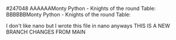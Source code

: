 #247048
AAAAAAMonty Python - Knights of the round Table:
BBBBBBMonty Python - Knights of the round Table:

I don't like nano but I wrote this file in nano anyways
THIS IS A NEW BRANCH
CHANGES FROM MAIN
